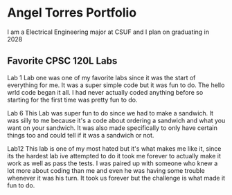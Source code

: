 
# Angel Torres Portfolio

I am a Electrical Engineering major at CSUF and I plan on graduating in 2028

## Favorite CPSC 120L Labs

Lab 1
Lab one was one of my favorite labs since it was the start of everything for me. It was a super simple code but it was fun to do. The hello wrld code began it all. I had never actually coded anything before so starting for the first time was pretty fun to do.

Lab 6
This Lab was super fun to do since we had to make a sandwich. It was silly to me because it's a code about ordering a sandwich and what you want on your sandwich. It was also made specifically to only have certain things too and could tell if it was a sandwich or not.

Lab12
This lab is one of my most hated but it's what makes me like it, since its the hardest lab ive attempted to do it took me forever to actually make it work as well as pass the tests. I was paired up with someone who knew a lot more about coding than me and even he was having some trouble whenever it was his turn. It took us forever but the challenge is what made it fun to do.
